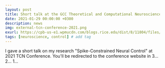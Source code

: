 ```yaml
---
layout: post
title: Short talk at the GCC Theoretical and Computational Neuroscience Conference
date: 2021-01-29 00:00:00 +0300
description: news
img: external-tcn-conference-2021.png 
exurl: https://cpb-us-e1.wpmucdn.com/blogs.rice.edu/dist/8/11804/files/2021/01/Guide-TCN-2021.pdf
tags: [neuroscience, control] # add tag
---
```

I gave a short talk on my research "Spike-Constrained Neural Control" at 2021 TCN Conference. You'll be redirected to the conference website in 3... 2... 1...
